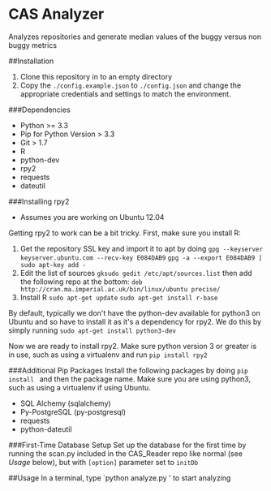 CAS Analyzer
==========

Analyzes repositories and generate median values of the buggy versus non buggy metrics

##Installation
1. Clone this repository in to an empty directory
2. Copy the `./config.example.json` to `./config.json` and change the 
appropriate credentials and settings to match the environment.

###Dependencies
* Python  >= 3.3
* Pip for Python Version > 3.3
* Git > 1.7
* R
* python-dev
* rpy2
* requests
* dateutil 

###Installing rpy2
* Assumes you are working on Ubuntu 12.04

Getting rpy2 to work can be a bit tricky. First, make sure you install R:
1. Get the repository SSL key and import it to apt by doing 
  `gpg --keyserver keyserver.ubuntu.com --recv-key E084DAB9`
  `gpg -a --export E084DAB9 | sudo apt-key add -`
2. Edit the list of sources 
  `gksudo gedit /etc/apt/sources.list`
   then add the following repo at the bottom:
  `deb http://cran.ma.imperial.ac.uk/bin/linux/ubuntu precise/`
3. Install R
  `sudo apt-get update`
  `sudo apt-get install r-base`

By default, typically we don't have the python-dev available for python3 on Ubuntu and so have to
install it as it's a dependency for rpy2. We do this by simply running `sudo apt-get install python3-dev`
  
Now we are ready to install rpy2. Make sure python version 3 or greater is in use, such as using
a virtualenv and run `pip install rpy2`

###Additional Pip Packages
Install the following packages by doing `pip install `  and then the package 
name. Make sure you are using python3, such as using a virtualenv if using Ubuntu.

* SQL Alchemy (sqlalchemy)
* Py-PostgreSQL (py-postgresql)
* requests
* python-dateutil

###First-Time Database Setup
Set up the database for the first time by running the scan.py included in the CAS_Reader
repo like normal (see *Usage* below), but with
`[option]` parameter set to `initDb`

##Usage
In a terminal, type `python analyze.py ' to start analyzing

